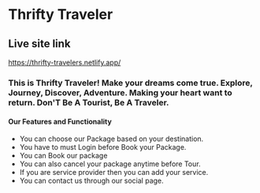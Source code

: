 # Thrifty Traveler

## Live site link 

https://thrifty-travelers.netlify.app/

### This is Thrifty Traveler! Make your dreams come true. Explore, Journey, Discover, Adventure. Making your heart want to return. Don'T Be A Tourist, Be A Traveler. 

#### Our  Features and Functionality
* You can choose our Package based on your destination. 
* You have to must Login before Book your Package.
* You can Book our package
* You can also cancel your package anytime before Tour.
* If you are service provider then you can add your service.
* You can contact us through our social page.
